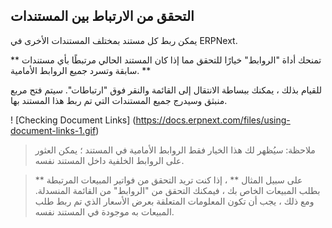 ## التحقق من الارتباط بين المستندات

يمكن ربط كل مستند بمختلف المستندات الأخرى في ERPNext.

** تمنحك أداة "الروابط" خيارًا للتحقق مما إذا كان المستند الحالي مرتبطًا بأي مستندات سابقة وتسرد جميع الروابط الأمامية. **

للقيام بذلك ، يمكنك ببساطة الانتقال إلى القائمة والنقر فوق "ارتباطات". سيتم فتح مربع منبثق وسيدرج جميع المستندات التي تم ربط هذا المستند بها.

! [Checking Document Links] (https://docs.erpnext.com/files/using-document-links-1.gif)

> ملاحظة: سيُظهر لك هذا الخيار فقط الروابط الأمامية في المستند ؛ يمكن العثور على الروابط الخلفية داخل المستند نفسه.

> ** على سبيل المثال ** ، إذا كنت تريد التحقق من فواتير المبيعات المرتبطة بطلب المبيعات الخاص بك ، فيمكنك التحقق من "الروابط" من القائمة المنسدلة. ومع ذلك ، يجب أن تكون المعلومات المتعلقة بعرض الأسعار الذي تم ربط طلب المبيعات به موجودة في المستند نفسه.